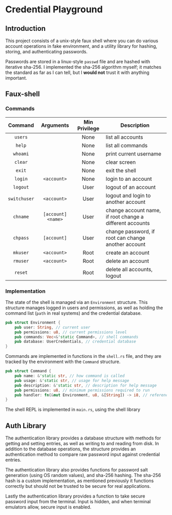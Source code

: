 # Credential Playground

## Introduction

This project consists of a unix-style faux shell where you can do various account operations in fake environment, and a utility library for hashing, storing, and authenticating passwords.

Passwords are stored in a linux-style `passwd` file and are hashed with iterative sha-256. I implemented the sha-256 algorithm myself; it matches the standard as far as I can tell, but I **would not** trust it with anything important.

## Faux-shell

### Commands

|   Command    |     Arguments      | Min Privilege | Description                                              |
| :----------: | :----------------: | :-----------: | -------------------------------------------------------- |
|   `users`    |                    |     None      | list all accounts                                        |
|    `help`    |                    |     None      | list all commands                                        |
|   `whoami`   |                    |     None      | print current username                                   |
|   `clear`    |                    |     None      | clear screen                                             |
|    `exit`    |                    |     None      | exit the shell                                           |
|   `login`    |    `<account>`     |     None      | login to an account                                      |
|   `logout`   |                    |     User      | logout of an account                                     |
| `switchuser` |    `<account>`     |     User      | logout and login to another account                      |
|   `chname`   | `[account] <name>` |     User      | change account name, if root change a different accounts |
|   `chpass`   |    `[account]`     |     User      | change password, if root can change another account      |
|   `mkuser`   |    `<account>`     |     Root      | create an account                                        |
|   `rmuser`   |    `<account>`     |     Root      | delete an account                                        |
|   `reset`    |                    |     Root      | delete all accounts, logout                              |

### Implementation

The state of the shell is managed via an `Environment` structure. This structure manages logged in users and permissions, as well as holding the command list (`path` in real systems) and the credential database.

```rust
pub struct Environment {
    pub user: String, // current user
    pub permissions: u8, // current permissions level
    pub commands: Vec<&'static Command>, // shell commands
    pub database: UserCredentials, // credential database
}
```

Commands are implemented in functions in the `shell.rs` file, and they are tracked by the environment with the `Command` structure.

```rust
pub struct Command {
    pub name: &'static str, // how command is called
    pub usage: &'static str, // usage for help message
    pub description: &'static str, // description for help message
    pub permissions: u8, // minimum permissions required to run
    pub handler: fn(&mut Environment, u8, &[String]) -> i8, // reference to handler function
}
```

The shell REPL is implemented in `main.rs`, using the shell library

## Auth Library

The authentication library provides a database structure with methods for getting and setting entries, as well as writing to and reading from disk. In addition to the database operations, the structure provides an authentication method to compare raw password input against credential entries.

The authentication library also provides functions for password salt generation (using OS random values), and sha-256 hashing. The sha-256 hash is a custom implementation, as mentioned previously it functions correctly but should not be trusted to be secure for real applications.

Lastly the authentication library provides a function to take secure password input from the terminal. Input is hidden, and when terminal emulators allow, secure input is enabled.
